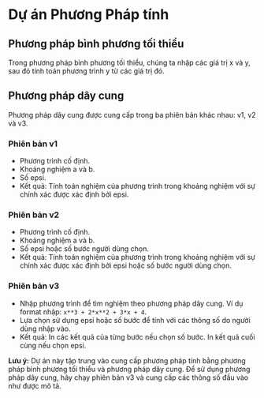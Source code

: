 
# Dự án Phương Pháp tính

## Phương pháp bình phương tối thiểu

Trong phương pháp bình phương tối thiểu, chúng ta nhập các giá trị x và y, sau đó tính toán phương trình y từ các giá trị đó.

## Phương pháp dây cung

Phương pháp dây cung được cung cấp trong ba phiên bản khác nhau: v1, v2 và v3.

### Phiên bản v1

- Phương trình cố định.
- Khoảng nghiệm a và b.
- Số epsi.
- Kết quả: Tính toán nghiệm của phương trình trong khoảng nghiệm với sự chính xác được xác định bởi epsi.

### Phiên bản v2

- Phương trình cố định.
- Khoảng nghiệm a và b.
- Số epsi hoặc số bước người dùng chọn.
- Kết quả: Tính toán nghiệm của phương trình trong khoảng nghiệm với sự chính xác được xác định bởi epsi hoặc số bước người dùng chọn.

### Phiên bản v3

- Nhập phương trình để tìm nghiệm theo phương pháp dây cung. Ví dụ format nhập: `x**3 + 2*x**2 + 3*x + 4`.
- Lựa chọn sử dụng epsi hoặc số bước để tính với các thông số do người dùng nhập vào.
- Kết quả: In các kết quả của từng bước nếu chọn số bước. In kết quả cuối cùng nếu chọn epsi.

**Lưu ý:** Dự án này tập trung vào cung cấp phương pháp tính bằng phương pháp bình phương tối thiểu và phương pháp dây cung. Để sử dụng phương pháp dây cung, hãy chạy phiên bản v3 và cung cấp các thông số đầu vào như được mô tả.
